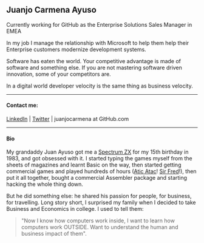## Juanjo Carmena Ayuso
Currently working for GitHub as the Enterprise Solutions Sales Manager in EMEA

In my job I manage the relationship with Microsoft to help them help their Enterprise customers modernize development systems. 

Software has eaten the world. Your competitive advantage is made of software and something else. If you are not mastering software driven innovation, some of your competitors are.

In a digital world developer velocity is the same thing as business velocity.

-----------------------------------------------------------------------------------

#### Contact me: 

[LinkedIn](https://www.linkedin.com/in/juanjocarmena/) | [Twitter](https:://twitter.com/juanjoc/) | juanjocarmena at GitHub.com

-----------------------------------------------------------------------------------

#### Bio

My grandaddy Juan Ayuso got me a [Spectrum ZX](https://es.wikipedia.org/wiki/Sinclair_ZX_Spectrum) for my 15th birthday in 1983, and got obsessed with it. I started typing the games myself from the sheets of magazines and learnt Basic on the way, then started getting commercial games and played hundreds of hours ([Atic Atac](https://en.wikipedia.org/wiki/Atic_Atac)! [Sir Fred](https://es.wikipedia.org/wiki/Sir_Fred)!), then put it all together, bought a commercial Assembler package and starting hacking the whole thing down. 

But he did something else: he shared his passion for people, for business, for travelling. Long story short, I surprised my family when I decided to take Business and Economics in college. I used to tell them: 
>"Now I know how computers work inside, I want to learn how computers work OUTSIDE. Want to understand the human and business impact of them". 

